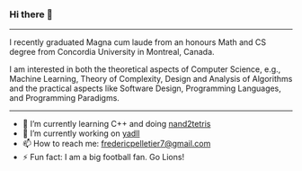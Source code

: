 ### Hi there 👋

<!--
**fredpell1/fredpell1** is a ✨ _special_ ✨ repository because its `README.md` (this file) appears on your GitHub profile.

Here are some ideas to get you started:

- 🔭 I’m currently working on ...
- 🌱 I’m currently learning ...
- 👯 I’m looking to collaborate on ...
- 🤔 I’m looking for help with ...
- 💬 Ask me about ...
- 📫 How to reach me: ...
- 😄 Pronouns: ...
- ⚡ Fun fact: ...
-->
--- 

I recently graduated Magna cum laude from an honours Math and CS degree from Concordia University in Montreal, Canada. 

I am interested in both the theoretical aspects of Computer Science, e.g., Machine Learning, Theory of Complexity, Design and Analysis of Algorithms
and the practical aspects like Software Design, Programming Languages, and Programming Paradigms. 

--- 
- 🌱 I’m currently learning C++ and doing [nand2tetris](https://www.nand2tetris.org/)
- 🔭 I’m currently working on [yadll](https://github.com/fredpell1/YADLL)
- 📫 How to reach me: fredericpelletier7@gmail.com
- ⚡ Fun fact: I am a big football fan. Go Lions!
